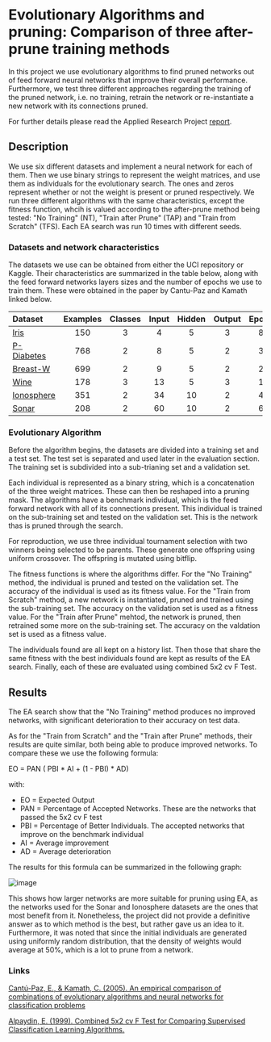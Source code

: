 # Evolutionary Algorithms and pruning: Comparison of three after-prune training methods

In this project we use evolutionary algorithms to find pruned networks out of feed forward neural networks that improve their overall performance. Furthermore, we test three different approaches regarding the training of the pruned network, i.e. no training, retrain the network or re-instantiate a new network with its connections pruned.

For further details please read the Applied Research Project [report](<https://github.com/martingorosito/EA_Pruning_After_Prune_Training/blob/main/ARP%20Report/Gorosito%2C%20Martin%20(26567)%20ARP.pdf>).

## Description

We use six different datasets and implement a neural network for each of them. Then we use binary strings to represent the weight matrices, and use them as individuals for the evolutionary search. The ones and zeros represent whether or not the weight is present or pruned respectively. We run three different algorithms with the same characteristics, except the fitness function, whcih is valued according to the after-prune method being tested: "No Training" (NT), "Train after Prune" (TAP) and "Train from Scratch" (TFS). Each EA search was run 10 times with different seeds.

### Datasets and network characteristics

The datasets we use can be obtained from either the UCI repository or Kaggle. Their characteristics are summarized in the table below, along with the feed forward networks layers sizes and the number of epochs we use to train them. These were obtained in the paper by Cantu-Paz and Kamath linked below. 

|Dataset|Examples|Classes|Input|Hidden|Output|Epochs|
|:--|:--:|:--:|:--:|:--:|:--:|:--:|
|[Iris](<https://archive.ics.uci.edu/ml/datasets/iris>)|150|3|4|5|3|80|
|[P-Diabetes](<https://www.kaggle.com/uciml/pima-indians-diabetes-database>)|768|2|8|5|2|30|
|[Breast-W](<https://archive.ics.uci.edu/ml/datasets/breast+cancer+wisconsin+%28original%29>)|699|2|9|5|2|20|
|[Wine](<https://archive.ics.uci.edu/ml/datasets/wine>)|178|3|13|5|3|15|
|[Ionosphere](<https://archive.ics.uci.edu/ml/datasets/ionosphere>)|351|2|34|10|2|40|
|[Sonar](<http://archive.ics.uci.edu/ml/datasets/connectionist+bench+(sonar,+mines+vs.+rocks)>)|208|2|60|10|2|60|

### Evolutionary Algorithm
Before the algorithm begins, the datasets are divided into a training set and a test set. The test set is separated and used later in the evaluation section. The training set is subdivided into a sub-trianing set and a validation set. 

Each individual is represented as a binary string, which is a concatenation of the three weight matrices. These can then be reshaped into a pruning mask.
The algorithms have a benchmark individual, which is the feed forward network with all of its connections present. This individual is trained on the sub-training set and tested on the validation set. This is the network thas is pruned through the search. 

For reproduction, we use three individual tournament selection with two winners being selected to be parents. These generate one offspring using uniform crossover. The offspring is mutated using bitflip.

The fitness functions is where the algorithms differ. For the "No Training" method, the individual is pruned and tested on the validation set. The accuracy of the individual is used as its fitness value. 
For the "Train from Scratch" method, a new network is instantiated, pruned and trained using the sub-training set. The accuracy on the validation set is used as a fitness value. 
For the "Train after Prune" mehtod, the network is pruned, then retrained some more on the sub-training set. The accuracy on the valdation set is used as a fitness value. 

The individuals found are all kept on a history list. Then those that share the same fitness with the best individuals found are kept as results of the EA search. Finally, each of these are evaluated using combined 5x2 cv F Test. 

## Results
The EA search show that the "No Training" method produces no improved networks, with significant deterioration to their accuracy on test data. 

As for the "Train from Scratch" and the "Train after Prune" methods, their results are quite similar, both being able to produce improved networks. To compare these we use the following formula:

EO = PAN ( PBI * AI + (1 - PBI) * AD)

with:
- EO = Expected Output
- PAN = Percentage of Accepted Networks. These are the networks that passed the 5x2 cv F test
- PBI = Percentage of Better Individuals. The accepted networks that improve on the benchmark individual
- AI = Average improvement
- AD = Average deterioration

The results for this formula can be summarized in the following graph:

![image](https://user-images.githubusercontent.com/29287072/158018131-271f9386-f72f-4b08-977a-7094d359e684.png)

This shows how larger networks are more suitable for pruning using EA, as the networks used for the Sonar and Ionosphere datasets are the ones that most benefit from it. Nonetheless, the project did not provide a definitive answer as to which method is the best, but rather gave us an idea to it. Furthermore, it was noted that since the initial individuals are generated using uniformly random distribution, that the density of weights would average at 50%, which is a lot to prune from a network. 

### Links
[Cantú-Paz, E., & Kamath, C. (2005). An empirical comparison of combinations of evolutionary algorithms and neural networks for classification problems](<https://ieeexplore.ieee.org/document/1510768>)

[Alpaydin, E. (1999). Combined 5x2 cv F Test for Comparing Supervised Classification Learning Algorithms.](<https://direct.mit.edu/neco/article-abstract/11/8/1885/6310/Combined-5-2-cv-F-Test-for-Comparing-Supervised?redirectedFrom=fulltext>)
